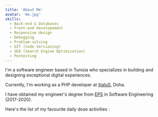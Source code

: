 ```yaml
---
title: 'About Me'
avatar: 'me.jpg'
skills:
  - Back-end & Databases
  - Front-end developement
  - Responsive design
  - Debugging
  - Problem-solving
  - GIT (Code Versioning)
  - SEO (Search Engine Optimization)
  - Pentesting
---
```


I'm a software engineer based in Tunisia who specializes in building and designing exceptional digital experiences.

Currently, I'm working as a PHP developer at [itialuS](https://itialus.com/), Doha.

I have obtained my engineer's degree from [EPS](https://www.polytecsousse.tn/) in Software Engineering (2017-2020).

Here's the list of my favourite daily dose activities :

